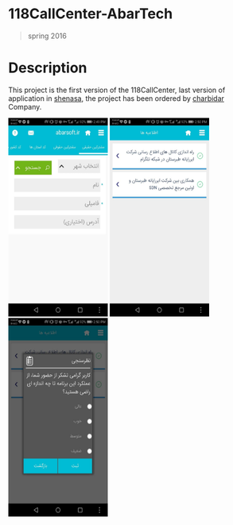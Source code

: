 # 118CallCenter-AbarTech
>spring 2016
# Description
This project is the first version of the 118CallCenter, last version of application in [shenasa](https://cafebazaar.ir/app/abartech.mobile.callcenter118), the project has been ordered by [charbidar](https://charbidar.com/software/) Company.

<img src="https://github.com/JaberBabaki/118CallCenter-AbarTech/blob/master/res/pic/1.jpg" width="200" height="400" />
<img src="https://github.com/JaberBabaki/118CallCenter-AbarTech/blob/master/res/pic/2.jpg" width="200" height="400" />
<img src="https://github.com/JaberBabaki/118CallCenter-AbarTech/blob/master/res/pic/3.jpg" width="200" height="400" />
